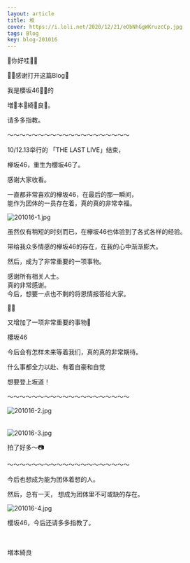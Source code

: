 ```yaml
---
layout: article
title: 坂
cover: https://i.loli.net/2020/12/21/eObNhGgWKruzcCp.jpg
tags: Blog
key: blog-201016
---
```


🌸你好哇🌸🌸


🌸🌸感谢打开这篇Blog🌸

我是櫻坂46🌸🌸的

増🌸本🌸綺🌸良🌸。

请多多指教。

<!--more-->
〜〜〜〜〜〜〜〜〜〜〜〜〜〜〜〜〜〜〜〜


10/12.13举行的
「THE LAST LIVE」结束，

欅坂46，重生为櫻坂46了。

感谢大家收看。


一直都非常喜欢的欅坂46，在最后的那一瞬间，
<br/>
能作为团体的一员存在着，真的真的非常幸福。

![201016-1.jpg](https://i.loli.net/2020/12/21/eObNhGgWKruzcCp.jpg)

虽然仅有稍短的时刻而已，在欅坂46也体验到了各式各样的经验。

带给我众多情感的欅坂46的存在，在我的心中渐渐膨大。

然后，成为了非常重要的一项事物。

感谢所有相关人士。
<br/>
真的非常感谢。
<br/>
今后，想要一点也不剩的将恩情报答给大家。

🍃🌸

又增加了一项非常重要的事物🌸

櫻坂46

今后会有怎样未来等着我们，真的真的非常期待。

什么事都全力以赴、有着自豪和自觉

想要登上坂道！

〜〜〜〜〜〜〜〜〜〜〜〜〜〜〜〜〜〜〜〜

![201016-2.jpg](https://i.loli.net/2020/12/21/GkKEpn8sDJyRBQ4.jpg)
<br/>
<br/>
<br/>
![201016-3.jpg](https://i.loli.net/2020/12/21/av9LVsNRfxKTYHS.jpg)

拍了好多～📷

〜〜〜〜〜〜〜〜〜〜〜〜〜〜〜〜〜〜〜〜

今后也想成为能为团体着想的人。

然后，总有一天，
想成为团体里不可或缺的存在。

![201016-4.jpg](https://i.loli.net/2020/12/21/Us1HBtMcge2RkzS.jpg)

櫻坂46，今后还请多多指教了。
<br/>
<br/>
<br/>

増本綺良